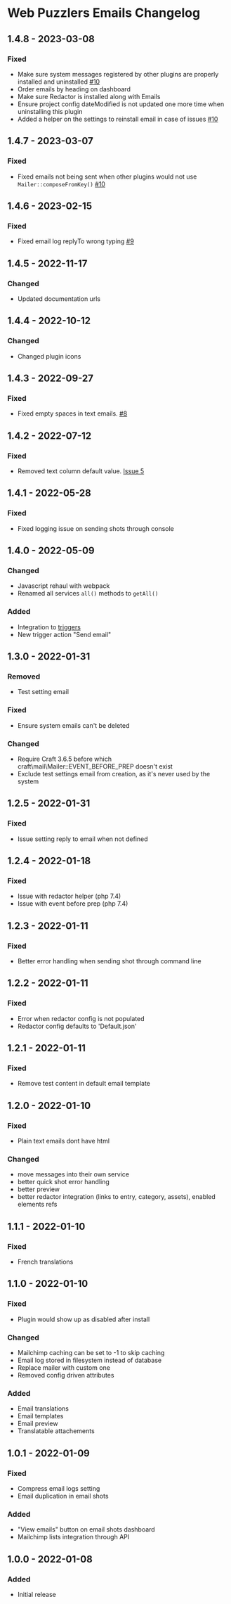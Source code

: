 # Web Puzzlers Emails Changelog

## 1.4.8 - 2023-03-08

### Fixed

- Make sure system messages registered by other plugins are properly installed and uninstalled [#10](https://github.com/ryssbowh/craft-emails/issues/10)
- Order emails by heading on dashboard
- Make sure Redactor is installed along with Emails
- Ensure project config dateModified is not updated one more time when uninstalling this plugin
- Added a helper on the settings to reinstall email in case of issues [#10](https://github.com/ryssbowh/craft-emails/issues/10)

## 1.4.7 - 2023-03-07

### Fixed

- Fixed emails not being sent when other plugins would not use `Mailer::composeFromKey()` [#10](https://github.com/ryssbowh/craft-emails/issues/10)

## 1.4.6 - 2023-02-15

### Fixed

- Fixed email log replyTo wrong typing [#9](https://github.com/ryssbowh/craft-emails/issues/9)

## 1.4.5 - 2022-11-17

### Changed

- Updated documentation urls

## 1.4.4 - 2022-10-12

### Changed

- Changed plugin icons

## 1.4.3 - 2022-09-27

### Fixed

- Fixed empty spaces in text emails. [#8](https://github.com/ryssbowh/craft-emails/issues/8)

## 1.4.2 - 2022-07-12

### Fixed

- Removed text column default value. [Issue 5](https://github.com/ryssbowh/craft-emails/issues/5)

## 1.4.1 - 2022-05-28

### Fixed

- Fixed logging issue on sending shots through console

## 1.4.0 - 2022-05-09

### Changed

- Javascript rehaul with webpack
- Renamed all services `all()` methods to `getAll()`

### Added

- Integration to [triggers](https://plugins.craftcms.com/triggers)
- New trigger action "Send email"

## 1.3.0 - 2022-01-31

### Removed

- Test setting email

### Fixed

- Ensure system emails can't be deleted

### Changed

- Require Craft 3.6.5 before which craft\mail\Mailer::EVENT_BEFORE_PREP doesn't exist
- Exclude test settings email from creation, as it's never used by the system

## 1.2.5 - 2022-01-31

### Fixed

- Issue setting reply to email when not defined

## 1.2.4 - 2022-01-18

### Fixed

- Issue with redactor helper (php 7.4)
- Issue with event before prep (php 7.4)

## 1.2.3 - 2022-01-11

### Fixed

- Better error handling when sending shot through command line

## 1.2.2 - 2022-01-11

### Fixed

- Error when redactor config is not populated
- Redactor config defaults to 'Default.json'

## 1.2.1 - 2022-01-11

### Fixed

- Remove test content in default email template

## 1.2.0 - 2022-01-10

### Fixed

- Plain text emails dont have html

### Changed

- move messages into their own service
- better quick shot error handling
- better preview
- better redactor integration (links to entry, category, assets), enabled elements refs

## 1.1.1 - 2022-01-10

### Fixed

- French translations

## 1.1.0 - 2022-01-10

### Fixed

- Plugin would show up as disabled after install

### Changed

- Mailchimp caching can be set to -1 to skip caching
- Email log stored in filesystem instead of database
- Replace mailer with custom one
- Removed config driven attributes

### Added

- Email translations
- Email templates
- Email preview
- Translatable attachements

## 1.0.1 - 2022-01-09

### Fixed

- Compress email logs setting
- Email duplication in email shots

### Added

- "View emails" button on email shots dashboard
- Mailchimp lists integration through API

## 1.0.0 - 2022-01-08

### Added

- Initial release
